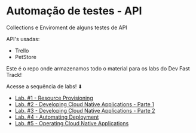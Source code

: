 # Automação de testes - API

Collections e Enviroment de alguns testes de API

API's usadas:

* Trello
* PetStore

Este é o repo onde armazenamos todo o material para os labs do Dev Fast Track!

Acesse a sequência de labs! ⬇

- [Lab. #1 - Resource Provisioning]()
- [Lab. #2 - Developing Cloud Native Applications - Parte 1](Lab.%20%232%20-%20Developing%20Cloud%20Native%20Applications%20-%20Parte%201)
- [Lab. #3 - Developing Cloud Native Applications - Parte 2](/Lab.%20%233%20-%20Developing%20Cloud%20Native%20Applications%20-%20Parte%202)
- [Lab. #4 - Automating Deployment](/Lab.%20%234%20-%20Automating%20Deployment)
- [Lab. #5 - Operating Cloud Native Applications](/Lab.%20%235%20-%20Operating%20Cloud%20Native%20Applications)
